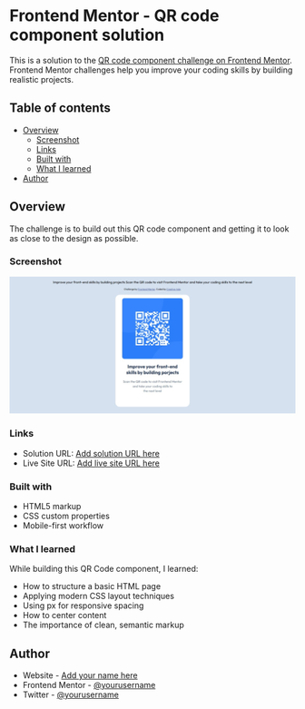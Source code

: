 # Frontend Mentor - QR code component solution

This is a solution to the [QR code component challenge on Frontend Mentor](https://www.frontendmentor.io/challenges/qr-code-component-iux_sIO_H). Frontend Mentor challenges help you improve your coding skills by building realistic projects. 

## Table of contents

- [Overview](#overview)
  - [Screenshot](#screenshot)
  - [Links](#links)
  - [Built with](#built-with)
  - [What I learned](#what-i-learned)
- [Author](#author)



## Overview
The challenge is to build out this QR code component and getting it to look as close to the design as possible.


### Screenshot

![Screenshot](./images/screenshot.jpg)


### Links

- Solution URL: [Add solution URL here](https://creative-tobi.github.io/QR-CODE/)
- Live Site URL: [Add live site URL here](https://qr-code-clone.netlify.app/)


### Built with

- HTML5 markup
- CSS custom properties
- Mobile-first workflow


### What I learned

While building this QR Code component, I learned:

- How to structure a basic HTML page
- Applying modern CSS layout techniques
- Using px for responsive spacing
- How to center content
- The importance of clean, semantic markup




## Author

- Website - [Add your name here](https://qr-code-clone.netlify.app/)
- Frontend Mentor - [@yourusername](https://www.frontendmentor.io/profile/yourusername)
- Twitter - [@yourusername](https://x.com/aish15294)

